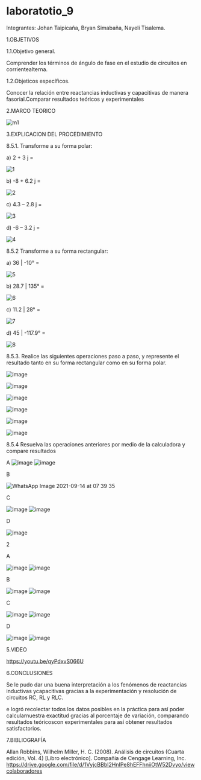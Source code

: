 # laboratotio_9

Integrantes: Johan Taipicaña, Bryan Simabaña, Nayeli Tisalema.

1.OBJETIVOS

1.1.Objetivo general.

Comprender los términos de ángulo de fase en el estudio de circuitos en corrientealterna.

1.2.Objeticos específicos.

Conocer la relación entre reactancias inductivas y capacitivas de manera fasorial.Comparar resultados teóricos y experimentales

2.MARCO TEORICO

![m1](https://user-images.githubusercontent.com/85522189/133190923-e7a22a92-8148-45b8-b3e8-3bdd153e301a.PNG)

3.EXPLICACION DEL PROCEDIMIENTO

8.5.1. Transforme a su forma polar:

a) 2 + 3 j =

![1](https://user-images.githubusercontent.com/85522189/133192158-63e325cb-e0a8-4981-974d-097457bded8b.PNG)

b) -8 + 6.2 j =

![2](https://user-images.githubusercontent.com/85522189/133192164-18c1778a-b026-42cc-b575-ec1d8de75666.PNG)

c) 4.3 – 2.8 j =

![3](https://user-images.githubusercontent.com/85522189/133192170-2e6cd31e-6b0f-4425-9062-974fbd3ed3c9.PNG)

d) -6 – 3.2 j =

![4](https://user-images.githubusercontent.com/85522189/133192174-f3a389d1-f235-4c25-8e91-85406b6c88fe.PNG)

8.5.2 Transforme a su forma rectangular:

a) 36 | -10° =

![5](https://user-images.githubusercontent.com/85522189/133192182-9dc11778-a128-450e-b82e-6f45f88cecae.PNG)

b) 28.7 | 135° =

![6](https://user-images.githubusercontent.com/85522189/133192188-d8f74897-328a-4a89-b5ee-54a66f51b52c.PNG)

c) 11.2 | 28° =

![7](https://user-images.githubusercontent.com/85522189/133192194-8d60b1cc-20a8-4ac5-b098-739d9ac16397.PNG)

d) 45 | -117.9° =

![8](https://user-images.githubusercontent.com/85522189/133192203-a42c8014-bcad-41a9-a84a-750acc3e5510.PNG)

8.5.3. Realice las siguientes operaciones paso a paso, y represente el resultado tanto en su forma rectangular como en su forma polar.

![image](https://user-images.githubusercontent.com/85320165/133194947-9380c041-2251-4c9c-af3e-9b6f5cd6e028.png)

![image](https://user-images.githubusercontent.com/85320165/133195069-d81dbcd2-d2c8-49f6-bf3f-2b080bb0ce14.png)


![image](https://user-images.githubusercontent.com/85320165/133194990-f1f09cdf-b5d3-40d8-a308-fb9af89df77f.png)

![image](https://user-images.githubusercontent.com/85320165/133195093-3386e37a-24b7-426d-81fa-ed376e982130.png)


![image](https://user-images.githubusercontent.com/85320165/133194809-24aa433c-5331-4dff-a144-60f044837acb.png)

![image](https://user-images.githubusercontent.com/85320165/133195133-2c211758-3972-474a-8eaa-cb8f17af33f8.png)


8.5.4 Resuelva las operaciones anteriores por medio de la calculadora y compare
resultados

A
![image](https://user-images.githubusercontent.com/85320165/133195549-25503443-c75b-4e21-bc88-ad091340a3b2.png)
 ![image](https://user-images.githubusercontent.com/85320165/133195569-c4eda601-5d1b-4503-ba5e-9cc9232e195a.png)

B

![WhatsApp Image 2021-09-14 at 07 39 35](https://user-images.githubusercontent.com/81887698/133259618-c9991525-14ce-4941-936e-a41b06f0282f.jpeg)



C

![image](https://user-images.githubusercontent.com/85320165/133195777-d92ca757-b80b-4b98-ac8a-13e891a32f14.png)
![image](https://user-images.githubusercontent.com/85320165/133195825-9bd6fbf2-f28d-4a04-96c9-74a2bf9c749d.png)

D

![image](https://user-images.githubusercontent.com/85320165/133195904-387ab68e-52eb-45b9-997d-992afb34fa6e.png)


2

A

![image](https://user-images.githubusercontent.com/85320165/133196317-963e2899-5008-4fc6-a20d-84e4c2662251.png)
![image](https://user-images.githubusercontent.com/85320165/133196353-707f3523-1c7e-4a92-8001-75248c1d3ad9.png)

B

![image](https://user-images.githubusercontent.com/85320165/133196444-fa9878fe-5b04-4b3d-a3f5-b96a69d53fb9.png)
![image](https://user-images.githubusercontent.com/85320165/133196481-26455c94-6714-4691-b9b2-e3e55b50305d.png)

C

![image](https://user-images.githubusercontent.com/85320165/133196563-16eebeac-c060-4acb-8243-44a7f31f9739.png)
![image](https://user-images.githubusercontent.com/85320165/133196606-b2ffe0ec-0933-4161-b656-8654e9279cbe.png)

D

![image](https://user-images.githubusercontent.com/85320165/133196677-49e990c3-ddbd-427f-a36c-d820d996f708.png)
![image](https://user-images.githubusercontent.com/85320165/133196712-06b88fe8-12ea-41dd-bf35-0ee17a58e1d7.png)





5.VIDEO

https://youtu.be/qyPdxvS066U

6.CONCLUSIONES

Se le pudo dar una buena interpretación a los fenómenos de reactancias inductivas ycapacitivas gracias a la experimentación y resolución de circuitos RC, RL y RLC.

e logró recolectar todos los datos posibles en la práctica para así poder calcularnuestra exactitud gracias al porcentaje de variación, comparando resultados teóricoscon  experimentales para así obtener resultados satisfactorios. 

7.BIBLIOGRAFÍA

Allan Robbins, Wilhelm Miller, H. C. (2008). Análisis de circuitos (Cuarta edición, Vol. 4) [Libro electrónico]. Compañia de Cengage Learning, Inc. https://drive.google.com/file/d/1VyjcBBbI2HnIPe8hEFFhniiOtW52Dvyo/viewcolaboradores

